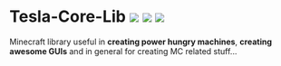 # Tesla-Core-Lib [![](http://cf.way2muchnoise.eu/tesla-core-lib.svg)](https://minecraft.curseforge.com/projects/tesla-core-lib) [![](http://cf.way2muchnoise.eu/versions/tesla-core-lib.svg)](https://minecraft.curseforge.com/projects/tesla-core-lib) [![](https://img.shields.io/badge/Discord-CatMods-blue.svg)](https://discord.gg/WqrCtcK)
Minecraft library useful in **creating power hungry machines**, **creating awesome GUIs** and in general for creating MC related stuff...
